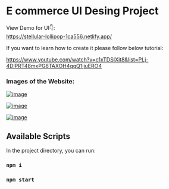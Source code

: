 
# E commerce UI Desing Project



View Demo for UI👇: <br />
https://stellular-lollipop-1ca556.netlify.app/
<br />

If you want to learn how to create it please follow below tutorial:

https://www.youtube.com/watch?v=c1xTDSIXit8&list=PLj-4DlPRT48mxPG8TAXOH4qqQ1ijuERO4

### Images of the Website:

[![image](https://www.linkpicture.com/q/Adsız_57.png)](https://www.linkpicture.com/view.php?img=LPic6239a76f028232146013348)

[![image](https://www.linkpicture.com/q/Adsız1_2.png)](https://www.linkpicture.com/view.php?img=LPic6239a78a17fff1304580628)

[![image](https://www.linkpicture.com/q/Adsız2_3.png)](https://www.linkpicture.com/view.php?img=LPic6239a79f498581732266724)



## Available Scripts

In the project directory, you can run:

### `npm i`

### `npm start`
